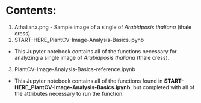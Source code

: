 # Contents:
1. Athaliana.png - Sample image of a single of *Arabidposis thaliana* (thale cress).
2. START-HERE_PlantCV-Image-Analysis-Basics.ipynb
  * This Jupyter notebook contains all of the functions necessary for analyzing a single image of *Arabidposis thaliana* (thale cress).
3. PlantCV-Image-Analysis-Basics-reference.ipynb
  * This Jupyter notebook contains all of the functions found in **START-HERE_PlantCV-Image-Analysis-Basics.ipynb**, but completed with all of the attributes necessary to run the function.
